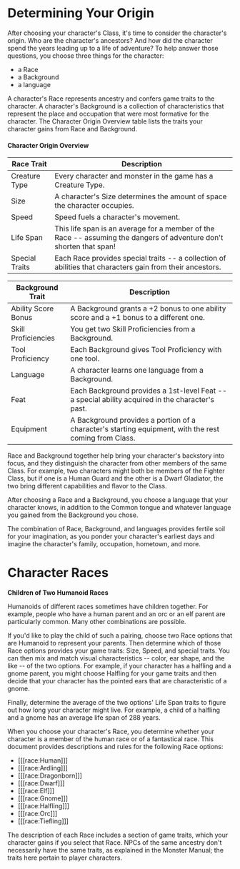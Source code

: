 # Determining Your Origin

After choosing your character's Class, it's time to consider the character's origin. Who are the character's ancestors? And how did the character spend the years leading up to a life of adventure? To help answer those questions, you choose three things for the character:

* a Race
* a Background
* a language

A character's Race represents ancestry and confers game traits to the character. A character's Background is a collection of characteristics that represent the place and occupation that were most formative for the character. The Character Origin Overview table lists the traits your character gains from Race and Background.

#### Character Origin Overview

| Race Trait     | Description                                                                                                         |
|----------------|---------------------------------------------------------------------------------------------------------------------|
| Creature Type  | Every character and monster in the game has a Creature Type.                                                        |
| Size           | A character's Size determines the amount of space the character occupies.                                           |
| Speed          | Speed fuels a character's movement.                                                                                 |
| Life Span      | This life span is an average for a member of the Race -- assuming the dangers of adventure don't shorten that span! |
| Special Traits | Each Race provides special traits -- a collection of abilities that characters gain from their ancestors.           |

| Background Trait    | Description                                                                                           |
|---------------------|-------------------------------------------------------------------------------------------------------|
| Ability Score Bonus | A Background grants a +2 bonus to one ability score and a +1 bonus to a different one.                |
| Skill Proficiencies | You get two Skill Proficiencies from a Background.                                                    |
| Tool Proficiency    | Each Background gives Tool Proficiency with one tool.                                                 |
| Language            | A character learns one language from a Background.                                                    |
| Feat                | Each Background provides a 1st-level Feat -- a special ability acquired in the character's past.      |
| Equipment           | A Background provides a portion of a character's starting equipment, with the rest coming from Class. |

Race and Background together help bring your character's backstory into focus, and they distinguish the character from other members of the same Class. For example, two characters might both be members of the Fighter Class, but if one is a Human Guard and the other is a Dwarf Gladiator, the two bring different capabilities and flavor to the Class.

After choosing a Race and a Background, you choose a language that your character knows, in addition to the Common tongue and whatever language you gained from the Background you chose.

The combination of Race, Background, and languages provides fertile soil for your imagination, as you ponder your character's earliest days and imagine the character's family, occupation, hometown, and more.

# Character Races

<div class="phb-sidebar" markdown="1">

**Children of Two Humanoid Races**

Humanoids of different races sometimes have children together. For example, people who have a human parent and an orc or an elf parent are particularly common. Many other combinations are possible.

If you'd like to play the child of such a pairing, choose two Race options that are Humanoid to represent your parents. Then determine which of those Race options provides your game traits: Size, Speed, and special traits. You can then mix and match visual characteristics -- color, ear shape, and the like -- of the two options. For example, if your character has a halfling and a gnome parent, you might choose Halfling for your game traits and then decide that your character has the pointed ears that are characteristic of a gnome.

Finally, determine the average of the two options' Life Span traits to figure out how long your character might live. For example, a child of a halfling and a gnome has an average life span of 288 years.

</div>

When you choose your character's Race, you determine whether your character is a member of the human race or of a fantastical race. This document provides descriptions and rules for the following Race options: 

* [[[race:Human]]]
* [[[race:Ardling]]]
* [[[race:Dragonborn]]]
* [[[race:Dwarf]]]
* [[[race:Elf]]]
* [[[race:Gnome]]]
* [[[race:Halfling]]]
* [[[race:Orc]]]
* [[[race:Tiefling]]]

The description of each Race includes a section of game traits, which your character gains if you select that Race. NPCs of the same ancestry don't necessarily have the same traits, as explained in the Monster Manual; the traits here pertain to player characters.